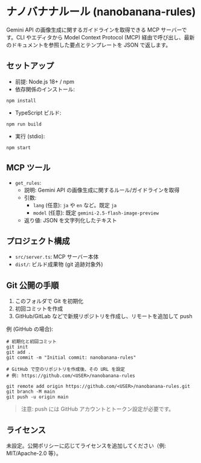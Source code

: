 # ナノバナナルール (nanobanana-rules)

Gemini API の画像生成に関するガイドラインを取得できる MCP サーバーです。CLI やエディタから Model Context Protocol (MCP) 経由で呼び出し、最新のドキュメントを参照した要点とテンプレートを JSON で返します。

## セットアップ

- 前提: Node.js 18+ / npm
- 依存関係のインストール:

```
npm install
```

- TypeScript ビルド:

```
npm run build
```

- 実行 (stdio):

```
npm start
```

## MCP ツール

- `get_rules`:
  - 説明: Gemini API の画像生成に関するルール/ガイドラインを取得
  - 引数:
    - `lang` (任意): `ja` や `en` など。既定 `ja`
    - `model` (任意): 既定 `gemini-2.5-flash-image-preview`
  - 返り値: JSON を文字列化したテキスト

## プロジェクト構成

- `src/server.ts`: MCP サーバー本体
- `dist/`: ビルド成果物 (git 追跡対象外)

## Git 公開の手順

1. このフォルダで Git を初期化
2. 初回コミットを作成
3. GitHub/GitLab などで新規リポジトリを作成し、リモートを追加して push

例 (GitHub の場合):

```
# 初期化と初回コミット
git init
git add .
git commit -m "Initial commit: nanobanana-rules"

# GitHub で空のリポジトリを作成後、その URL を設定
# 例: https://github.com/<USER>/nanobanana-rules

git remote add origin https://github.com/<USER>/nanobanana-rules.git
git branch -M main
git push -u origin main
```

> 注意: push には GitHub アカウントとトークン設定が必要です。

## ライセンス

未設定。公開ポリシーに応じてライセンスを追加してください（例: MIT/Apache-2.0 等）。
